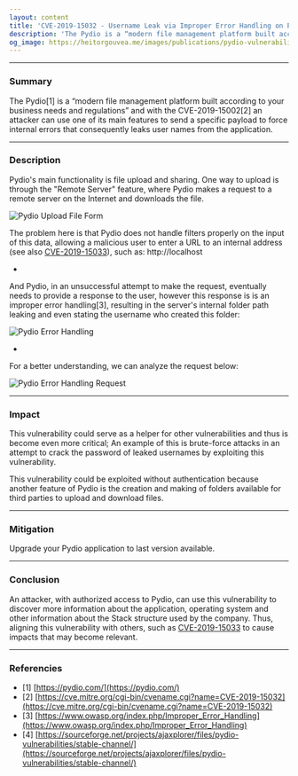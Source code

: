 ```yaml
---
layout: content
title: 'CVE-2019-15032 - Username Leak via Improper Error Handling on Pydio Community'
description: 'The Pydio is a “modern file management platform built according to your business needs and regulations” and through one of its main features, it is possible to send a specific payload to force internal errors that consequently leaks user names from the application.'
og_image: https://heitorgouvea.me/images/publications/pydio-vulnerabilities/pydio-error-handling-request.png
---
```


---

### Summary

The Pydio[1] is a “modern file management platform built according to your business needs and regulations” and with the CVE-2019-15002[2] an attacker can use one of its main features to send a specific payload to force internal errors that consequently leaks user names from the application.

---

### Description

Pydio's main functionality is file upload and sharing. One way to upload is through the "Remote Server" feature, where Pydio makes a request to a remote server on the Internet and downloads the file.

![Pydio Upload File Form](/images/publications/pydio-vulnerabilities/pydio-upload-file-form.png)

The problem here is that Pydio does not handle filters properly on the input of this data, allowing a malicious user to enter a URL to an internal address (see also [CVE-2019-15033](/2019/09/17/CVE-2019-15033)), such as: http://localhost

-

And Pydio, in an unsuccessful attempt to make the request, eventually needs to provide a response to the user, however this response is is an improper error handling[3], resulting in the server's internal folder path leaking and even stating the username who created this folder:

![Pydio Error Handling](/images/publications/pydio-vulnerabilities/pydio-error-handling.png)

-

For a better understanding, we can analyze the request below:

![Pydio Error Handling Request](/images/publications/pydio-vulnerabilities/pydio-error-handling-request.png)

---

### Impact

This vulnerability could serve as a helper for other vulnerabilities and thus is become even more critical; An example of this is brute-force attacks in an attempt to crack the password of leaked usernames by exploiting this vulnerability.

This vulnerability could be exploited without authentication because another feature of Pydio is the creation and making of folders available for third parties to upload and download files.

---

### Mitigation

Upgrade your Pydio application to last version available.

---

### Conclusion

An attacker, with authorized access to Pydio, can use this vulnerability to discover more information about the application, operating system and other information about the Stack structure used by the company. Thus, aligning this vulnerability with others, such as [CVE-2019-15033](CVE-2019-15033.md) to cause impacts that may become relevant.

---

### Referencies

- [1] [https://pydio.com/](https://pydio.com/)
- [2] [https://cve.mitre.org/cgi-bin/cvename.cgi?name=CVE-2019-15032](https://cve.mitre.org/cgi-bin/cvename.cgi?name=CVE-2019-15032)
- [3] [https://www.owasp.org/index.php/Improper_Error_Handling](https://www.owasp.org/index.php/Improper_Error_Handling)
- [4] [https://sourceforge.net/projects/ajaxplorer/files/pydio-vulnerabilities/stable-channel/](https://sourceforge.net/projects/ajaxplorer/files/pydio-vulnerabilities/stable-channel/)